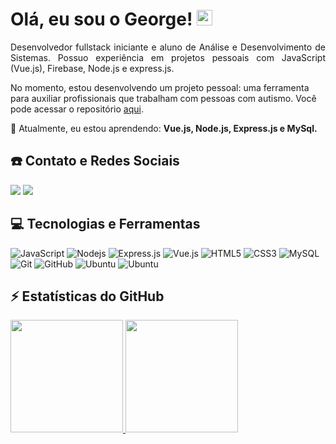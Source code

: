 <h1 align = "justify"> Olá, eu sou o George! <img src="https://media.giphy.com/media/hvRJCLFzcasrR4ia7z/giphy.gif" width="25px"></h1>

<p align = "justify"> Desenvolvedor fullstack iniciante e aluno de Análise e Desenvolvimento de Sistemas. Possuo experiência em projetos pessoais com JavaScript (Vue.js), Firebase, Node.js e express.js.</p> 

No momento, estou desenvolvendo um projeto pessoal: uma ferramenta para auxiliar profissionais que trabalham com pessoas com autismo. Você pode acessar o repositório <a href="">aqui</a>.

📖 Atualmente, eu estou aprendendo: **Vue.js, Node.js, Express.js e MySql.**


## ☎️ Contato e Redes Sociais
<a href="https://www.linkedin.com/in/george-alves-de-araujo-35b58919b/"><img src="https://img.shields.io/badge/George%20Alves%20de%20Araujo-blue?logo=linkedin&link=https%3A%2F%2Fwww.linkedin.com%2Fin%2Fgeorge-alves-de-araujo-35b58919b%2F"></a>
<img src="https://img.shields.io/badge/george.programacao%40gmail.com-red?logo=gmail&logoColor=white"></a>



## 💻 Tecnologias e Ferramentas

![JavaScript](https://img.shields.io/badge/-JavaScript-black?style=flat-square&logo=javascript)
![Nodejs](https://img.shields.io/badge/-Nodejs-black?style=flat-square&logo=Node.js)
![Express.js](https://img.shields.io/badge/Express.js-black?logo=express)
![Vue.js](https://img.shields.io/badge/Vue.js-white?logo=vue.js)
![HTML5](https://img.shields.io/badge/-HTML5-E34F26?style=flat-square&logo=html5&logoColor=white)
![CSS3](https://img.shields.io/badge/-CSS3-1572B6?style=flat-square&logo=css3)
![MySQL](https://img.shields.io/badge/-MySQL-black?style=flat-square&logo=mysql)
![Git](https://img.shields.io/badge/-Git-black?style=flat-square&logo=git)
![GitHub](https://img.shields.io/badge/-GitHub-181717?style=flat-square&logo=github)
![Ubuntu](https://img.shields.io/badge/Ubuntu-orange?logo=ubuntu&logoColor=black)
![Ubuntu](https://img.shields.io/badge/Firebase-orange?logo=firebase)



## ⚡ Estatísticas do GitHub

<div>
<a href="https://github.com/GeorgeeAraujo">
<img loading="lazy" height="180em" src="https://github-readme-stats.vercel.app/api/top-langs/?username=GeorgeeAraujo&layout=compact&langs_count=7&theme=dracula"/>
<img loading="lazy" height="180em" src="https://github-readme-stats.vercel.app/api?username=GeorgeeAraujo&show_icons=true&theme=dracula&include_all_commits=true&count_private=true"/>
</div>

